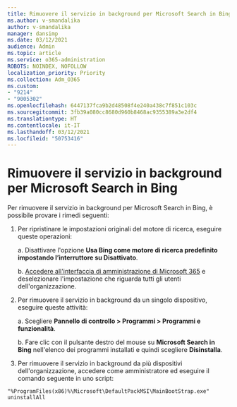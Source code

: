 ```yaml
---
title: Rimuovere il servizio in background per Microsoft Search in Bing
ms.author: v-smandalika
author: v-smandalika
manager: dansimp
ms.date: 03/12/2021
audience: Admin
ms.topic: article
ms.service: o365-administration
ROBOTS: NOINDEX, NOFOLLOW
localization_priority: Priority
ms.collection: Adm_O365
ms.custom:
- "9214"
- "9005302"
ms.openlocfilehash: 6447137fca9b2d48508f4e240a438c7f851c103c
ms.sourcegitcommit: 3fb39a080cc8680d960b8468ac9355389a3e2df4
ms.translationtype: HT
ms.contentlocale: it-IT
ms.lasthandoff: 03/12/2021
ms.locfileid: "50753416"
---
```

# <a name="remove-the-background-service-for-microsoft-search-in-bing"></a>Rimuovere il servizio in background per Microsoft Search in Bing

Per rimuovere il servizio in background per Microsoft Search in Bing, è possibile provare i rimedi seguenti:

1. Per ripristinare le impostazioni originali del motore di ricerca, eseguire queste operazioni:

    a. Disattivare l'opzione **Usa Bing come motore di ricerca predefinito[](https://docs.microsoft.com/deployoffice/microsoft-search-bing#change-whether-bing-is-the-default-search-engine-for-google-chrome) impostando l’interruttore su Disattivato**.

    b. [Accedere all'interfaccia di amministrazione di Microsoft 365](https://docs.microsoft.com/deployoffice/microsoft-search-bing#configure-the-setting-in-the-microsoft-365-admin-center-to-allow-the-extension-to-be-installed) e deselezionare l'impostazione che riguarda tutti gli utenti dell'organizzazione.

2. Per rimuovere il servizio in background da un singolo dispositivo, eseguire queste attività:

    a. Scegliere **Pannello di controllo > Programmi > Programmi e funzionalità**.

    b. Fare clic con il pulsante destro del mouse su **Microsoft Search in Bing** nell'elenco dei programmi installati e quindi scegliere **Disinstalla**.

3. Per rimuovere il servizio in background da più dispositivi dell'organizzazione, accedere come amministratore ed eseguire il comando seguente in uno script: 

`"%ProgramFiles(x86)%\Microsoft\DefaultPackMSI\MainBootStrap.exe" uninstallAll`
